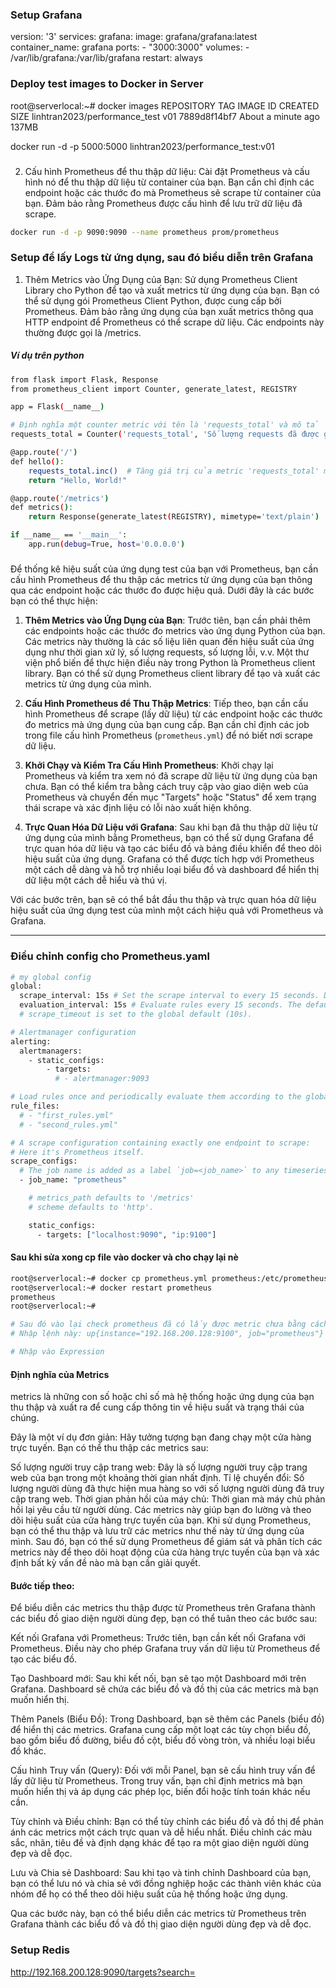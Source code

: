 ### Setup Grafana

version: '3'
services:
  grafana:
    image: grafana/grafana:latest
    container_name: grafana
    ports:
      - "3000:3000"
    volumes:
      - /var/lib/grafana:/var/lib/grafana
    restart: always

### Deploy test images to Docker in Server 
root@serverlocal:~# docker images
REPOSITORY                      TAG       IMAGE ID       CREATED              SIZE
linhtran2023/performance_test   v01       7889d8f14bf7   About a minute ago   137MB

docker run -d -p 5000:5000 linhtran2023/performance_test:v01

###
2. Cấu hình Prometheus để thu thập dữ liệu:
Cài đặt Prometheus và cấu hình nó để thu thập dữ liệu từ container của bạn. Bạn cần chỉ định các endpoint hoặc các thước đo mà Prometheus sẽ scrape từ container của bạn.
Đảm bảo rằng Prometheus được cấu hình để lưu trữ dữ liệu đã scrape.

```bash
docker run -d -p 9090:9090 --name prometheus prom/prometheus
```

### Setup để lấy Logs từ ứng dụng, sau đó biểu diễn trên Grafana 

1. Thêm Metrics vào Ứng Dụng của Bạn:
Sử dụng Prometheus Client Library cho Python để tạo và xuất metrics từ ứng dụng của bạn. Bạn có thể sử dụng gói Prometheus Client Python, được cung cấp bởi Prometheus.
Đảm bảo rằng ứng dụng của bạn xuất metrics thông qua HTTP endpoint để Prometheus có thể scrape dữ liệu. Các endpoints này thường được gọi là /metrics.

##### Ví dụ trên python 

```bash 
from flask import Flask, Response
from prometheus_client import Counter, generate_latest, REGISTRY

app = Flask(__name__)

# Định nghĩa một counter metric với tên là 'requests_total' và mô tả 'Số lượng requests đã được gửi'
requests_total = Counter('requests_total', 'Số lượng requests đã được gửi')

@app.route('/')
def hello():
    requests_total.inc()  # Tăng giá trị của metric 'requests_total' mỗi khi endpoint này được gọi
    return "Hello, World!"

@app.route('/metrics')
def metrics():
    return Response(generate_latest(REGISTRY), mimetype='text/plain')

if __name__ == '__main__':
    app.run(debug=True, host='0.0.0.0')

```


#####
Để thống kê hiệu suất của ứng dụng test của bạn với Prometheus, bạn cần cấu hình Prometheus để thu thập các metrics từ ứng dụng của bạn thông qua các endpoint hoặc các thước đo được hiệu quả. Dưới đây là các bước bạn có thể thực hiện:

1. **Thêm Metrics vào Ứng Dụng của Bạn**: Trước tiên, bạn cần phải thêm các endpoints hoặc các thước đo metrics vào ứng dụng Python của bạn. Các metrics này thường là các số liệu liên quan đến hiệu suất của ứng dụng như thời gian xử lý, số lượng requests, số lượng lỗi, v.v. Một thư viện phổ biến để thực hiện điều này trong Python là Prometheus client library. Bạn có thể sử dụng Prometheus client library để tạo và xuất các metrics từ ứng dụng của mình.

2. **Cấu Hình Prometheus để Thu Thập Metrics**: Tiếp theo, bạn cần cấu hình Prometheus để scrape (lấy dữ liệu) từ các endpoint hoặc các thước đo metrics mà ứng dụng của bạn cung cấp. Bạn cần chỉ định các job trong file cấu hình Prometheus (`prometheus.yml`) để nó biết nơi scrape dữ liệu.

3. **Khởi Chạy và Kiểm Tra Cấu Hình Prometheus**: Khởi chạy lại Prometheus và kiểm tra xem nó đã scrape dữ liệu từ ứng dụng của bạn chưa. Bạn có thể kiểm tra bằng cách truy cập vào giao diện web của Prometheus và chuyển đến mục "Targets" hoặc "Status" để xem trạng thái scrape và xác định liệu có lỗi nào xuất hiện không.

4. **Trực Quan Hóa Dữ Liệu với Grafana**: Sau khi bạn đã thu thập dữ liệu từ ứng dụng của mình bằng Prometheus, bạn có thể sử dụng Grafana để trực quan hóa dữ liệu và tạo các biểu đồ và bảng điều khiển để theo dõi hiệu suất của ứng dụng. Grafana có thể được tích hợp với Prometheus một cách dễ dàng và hỗ trợ nhiều loại biểu đồ và dashboard để hiển thị dữ liệu một cách dễ hiểu và thú vị.

Với các bước trên, bạn sẽ có thể bắt đầu thu thập và trực quan hóa dữ liệu hiệu suất của ứng dụng test của mình một cách hiệu quả với Prometheus và Grafana.  


----

### Điều chỉnh config cho Prometheus.yaml
```bash
# my global config
global:
  scrape_interval: 15s # Set the scrape interval to every 15 seconds. Default is every 1 minute.
  evaluation_interval: 15s # Evaluate rules every 15 seconds. The default is every 1 minute.
  # scrape_timeout is set to the global default (10s).

# Alertmanager configuration
alerting:
  alertmanagers:
    - static_configs:
        - targets:
          # - alertmanager:9093

# Load rules once and periodically evaluate them according to the global 'evaluation_interval'.
rule_files:
  # - "first_rules.yml"
  # - "second_rules.yml"

# A scrape configuration containing exactly one endpoint to scrape:
# Here it's Prometheus itself.
scrape_configs:
  # The job name is added as a label `job=<job_name>` to any timeseries scraped from this config.
  - job_name: "prometheus"

    # metrics_path defaults to '/metrics'
    # scheme defaults to 'http'.

    static_configs:
      - targets: ["localhost:9090", "ip:9100"]


```

#### Sau khi sửa xong cp file vào docker và cho chạy lại nè 
```bash
root@serverlocal:~# docker cp prometheus.yml prometheus:/etc/prometheus/prometheus.yml
root@serverlocal:~# docker restart prometheus
prometheus
root@serverlocal:~#

# Sau đó vào lại check prometheus đã có lấy được metric chưa bằng cách sau
# Nhập lệnh này: up{instance="192.168.200.128:9100", job="prometheus"}

# Nhập vào Expression

```
#### Định nghĩa của Metrics  

metrics là những con số hoặc chỉ số mà hệ thống hoặc ứng dụng của bạn thu thập và xuất ra để cung cấp thông tin về hiệu suất và trạng thái của chúng.

Đây là một ví dụ đơn giản: Hãy tưởng tượng bạn đang chạy một cửa hàng trực tuyến. Bạn có thể thu thập các metrics sau:

Số lượng người truy cập trang web: Đây là số lượng người truy cập trang web của bạn trong một khoảng thời gian nhất định.
Tỉ lệ chuyển đổi: Số lượng người dùng đã thực hiện mua hàng so với số lượng người dùng đã truy cập trang web.
Thời gian phản hồi của máy chủ: Thời gian mà máy chủ phản hồi lại yêu cầu từ người dùng.
Các metrics này giúp bạn đo lường và theo dõi hiệu suất của cửa hàng trực tuyến của bạn. Khi sử dụng Prometheus, bạn có thể thu thập và lưu trữ các metrics như thế này từ ứng dụng của mình. Sau đó, bạn có thể sử dụng Prometheus để giám sát và phân tích các metrics này để theo dõi hoạt động của cửa hàng trực tuyến của bạn và xác định bất kỳ vấn đề nào mà bạn cần giải quyết.

#### Bước tiếp theo:

Để biểu diễn các metrics thu thập được từ Prometheus trên Grafana thành các biểu đồ giao diện người dùng đẹp, bạn có thể tuân theo các bước sau:

Kết nối Grafana với Prometheus: Trước tiên, bạn cần kết nối Grafana với Prometheus. Điều này cho phép Grafana truy vấn dữ liệu từ Prometheus để tạo các biểu đồ.

Tạo Dashboard mới: Sau khi kết nối, bạn sẽ tạo một Dashboard mới trên Grafana. Dashboard sẽ chứa các biểu đồ và đồ thị của các metrics mà bạn muốn hiển thị.

Thêm Panels (Biểu Đồ): Trong Dashboard, bạn sẽ thêm các Panels (biểu đồ) để hiển thị các metrics. Grafana cung cấp một loạt các tùy chọn biểu đồ, bao gồm biểu đồ đường, biểu đồ cột, biểu đồ vòng tròn, và nhiều loại biểu đồ khác.

Cấu hình Truy vấn (Query): Đối với mỗi Panel, bạn sẽ cấu hình truy vấn để lấy dữ liệu từ Prometheus. Trong truy vấn, bạn chỉ định metrics mà bạn muốn hiển thị và áp dụng các phép lọc, biến đổi hoặc tính toán khác nếu cần.

Tùy chỉnh và Điều chỉnh: Bạn có thể tùy chỉnh các biểu đồ và đồ thị để phản ánh các metrics một cách trực quan và dễ hiểu nhất. Điều chỉnh các màu sắc, nhãn, tiêu đề và định dạng khác để tạo ra một giao diện người dùng đẹp và dễ đọc.

Lưu và Chia sẻ Dashboard: Sau khi tạo và tinh chỉnh Dashboard của bạn, bạn có thể lưu nó và chia sẻ với đồng nghiệp hoặc các thành viên khác của nhóm để họ có thể theo dõi hiệu suất của hệ thống hoặc ứng dụng.

Qua các bước này, bạn có thể biểu diễn các metrics từ Prometheus trên Grafana thành các biểu đồ và đồ thị giao diện người dùng đẹp và dễ đọc.

### Setup Redis


http://192.168.200.128:9090/targets?search=